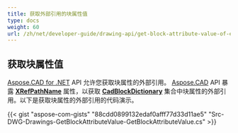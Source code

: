 ```yaml
---
title: 获取外部引用的块属性值
type: docs
weight: 60
url: /zh/net/developer-guide/drawing-api/get-block-attribute-value-of-external-reference/
---
```


## **获取块属性值**

[Aspose.CAD for .NET](/cad/net/) API 允许您获取块属性的外部引用。 [Aspose.CAD](https://products.aspose.com/cad/net/) API 暴露 [**XRefPathName**](https://reference.aspose.com/cad/net/aspose.cad.fileformats.cad.cadobjects/cadblockentity/properties/xrefpathname) 属性，以获取 [**CadBlockDictionary**](https://reference.aspose.com/cad/net/aspose.cad.fileformats.cad/cadblockdictionary) 集合中块属性的外部引用。以下是获取块属性的外部引用的代码演示。

{{< gist "aspose-com-gists" "88cdd0899132edaf0afff77d33d11ae5" "Src-DWG-Drawings-GetBlockAttributeValue-GetBlockAttributeValue.cs" >}}
